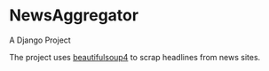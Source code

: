 # NewsAggregator

A Django Project

The project uses [beautifulsoup4] to scrap headlines from news sites.

[beautifulsoup4]: https://pypi.org/project/beautifulsoup4/
